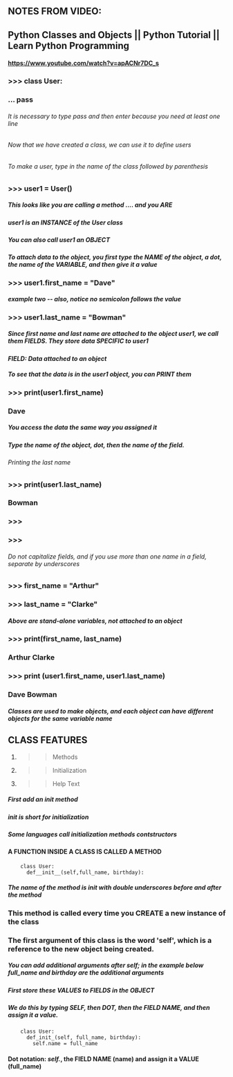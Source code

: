 ## NOTES FROM VIDEO:
## Python Classes and Objects || Python Tutorial || Learn Python Programming
#### https://www.youtube.com/watch?v=apACNr7DC_s

### >>> class User:
### ... pass

###### It is necessary to type pass and then enter because you need at least one line
###### Now that we have created a class, we can use it to define users
###### To make a user, type in the name of the class followed by parenthesis
### >>> user1 = User()
##### This looks like you are calling a method .... and you ARE
##### user1 is an INSTANCE of the User class
##### You can also call user1 an OBJECT
##### To attach data to the object, you first type the NAME of the object, a dot, the name of the VARIABLE, and then give it a value
### >>> user1.first_name = "Dave" 
##### example two -- also, notice no semicolon follows the value
### >>> user1.last_name = "Bowman"
##### Since first name and last name are attached to the object user1, we call them FIELDS.  They store data SPECIFIC to user1
#### *FIELD: Data attached to an object*
##### To see that the data is in the user1 object, you can PRINT them
### >>> print(user1.first_name)
### Dave
##### You access the data the same way you assigned it
##### Type the name of the object, dot, then the name of the field.
###### Printing the last name
### >>> print(user1.last_name)
### Bowman
### >>>
### >>>
###### Do not capitalize fields, and if you use more than one name in a field, separate by underscores
### >>> first_name = "Arthur"
### >>> last_name = "Clarke"
##### Above are stand-alone variables, not attached to an object

### >>> print(first_name, last_name)
### Arthur Clarke
### >>> print (user1.first_name, user1.last_name)
### Dave Bowman
##### Classes are used to make objects, and each object can have different objects for the same variable name
## CLASS FEATURES
1. >> Methods
1. >> Initialization
1. >> Help Text

##### First add an init method
##### *init is short for initialization*
##### *Some languages call initialization methods contstructors*
#### A FUNCTION INSIDE A CLASS IS CALLED A METHOD

        class User:
          def__init__(self,full_name, birthday):


##### The name of the method is init with double underscores before and after the method
### This method is called every time you CREATE a new instance of the class
### The first argument of this class is the word 'self', which is a reference to the new object being created.
##### You can add additional arguments after self; in the example below full_name and birthday are the additional arguments
##### First store these VALUES to FIELDS in the OBJECT
##### We do this by typing SELF, then DOT, then the FIELD NAME, and then assign it a value.

        class User:
          def_init_(self, full_name, birthday):
            self.name = full_name


#### Dot notation: *self.*, the FIELD NAME (name) and assign it a VALUE (full_name)
